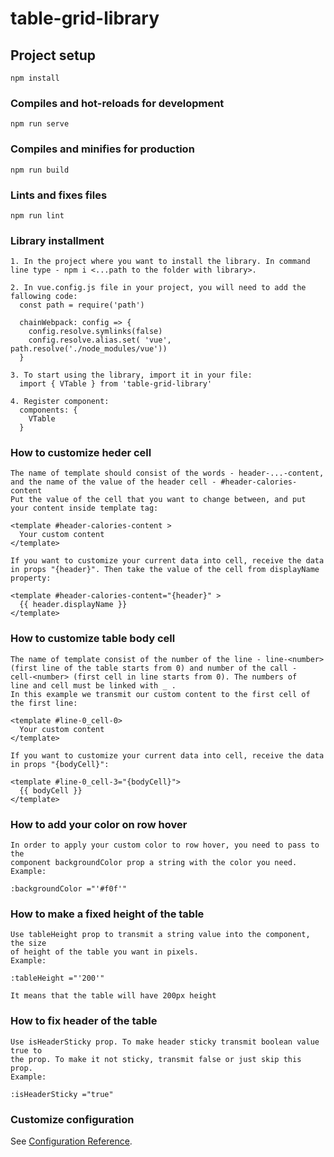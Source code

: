 # table-grid-library

## Project setup
```
npm install
```

### Compiles and hot-reloads for development
```
npm run serve
```

### Compiles and minifies for production
```
npm run build
```

### Lints and fixes files
```
npm run lint
```
### Library installment
```
1. In the project where you want to install the library. In command line type - npm i <...path to the folder with library>.

2. In vue.config.js file in your project, you will need to add the fallowing code:
  const path = require('path')

  chainWebpack: config => {
    config.resolve.symlinks(false)
    config.resolve.alias.set( 'vue', path.resolve('./node_modules/vue'))  
  }

3. To start using the library, import it in your file:
  import { VTable } from 'table-grid-library'

4. Register component:
  components: {
    VTable
  }
```
### How to customize heder cell
```
The name of template should consist of the words - header-...-content,
and the name of the value of the header cell - #header-calories-content
Put the value of the cell that you want to change between, and put
your content inside template tag:

<template #header-calories-content >
  Your custom content
</template>

If you want to customize your current data into cell, receive the data
in props "{header}". Then take the value of the cell from displayName
property:

<template #header-calories-content="{header}" >
  {{ header.displayName }}
</template>
```
### How to customize table body cell
```
The name of template consist of the number of the line - line-<number>
(first line of the table starts from 0) and number of the call - 
cell-<number> (first cell in line starts from 0). The numbers of
line and cell must be linked with _ .
In this example we transmit our custom content to the first cell of
the first line:

<template #line-0_cell-0>
  Your custom content
</template>

If you want to customize your current data into cell, receive the data
in props "{bodyCell}":

<template #line-0_cell-3="{bodyCell}">
  {{ bodyCell }}
</template>
```

### How to add your color on row hover
```
In order to apply your custom color to row hover, you need to pass to the
component backgroundColor prop a string with the color you need.
Example:

:backgroundColor ="'#f0f'"

```
### How to make a fixed height of the table
```
Use tableHeight prop to transmit a string value into the component, the size 
of height of the table you want in pixels.
Example:

:tableHeight ="'200'"

It means that the table will have 200px height

```
### How to fix header of the table
```
Use isHeaderSticky prop. To make header sticky transmit boolean value true to
the prop. To make it not sticky, transmit false or just skip this prop.
Example:

:isHeaderSticky ="true"
```
### Customize configuration
See [Configuration Reference](https://cli.vuejs.org/config/).
